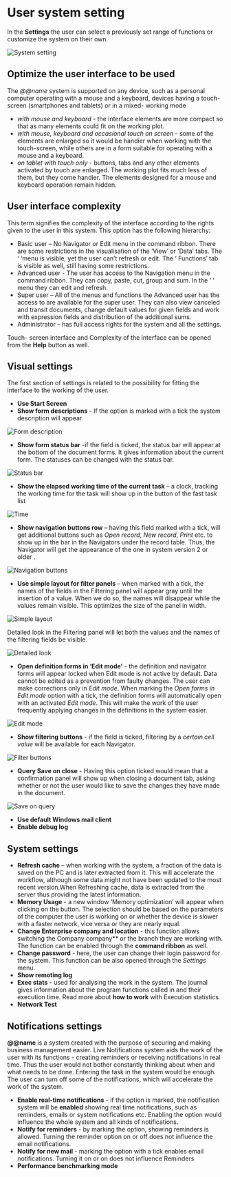 # User system setting 


In the **Settings** the user can select a previously set range of functions or customize the system on their own. 


![System setting](pictures/system-settings.png)



## Optimize the user interface to be used


The *@@name* system is supported on any device, such as a personal computer operating with a mouse and a keyboard, devices having a touch-screen (smartphones and tablets) or in a  mixed- working mode
- *with mouse and keyboard* - the interface elements are more compact so that as many elements could fit on the working plot.
- *with mouse, keyboard and occasional touch on screen* - some of the elements are enlarged so it would be handier when working with the touch-screen, while others are in a form suitable for operating with a mouse and a keyboard.
- *on tablet with touch only* - buttons, tabs and any other elements activated by touch are  enlarged. The working plot fits much less of them, but they come handier. The elements designed for a mouse and keyboard operation remain hidden.


## User interface complexity


This term signifies the complexity of the interface according to the rights given to the user in this system. This option has the following hierarchy:
- Basic user – No Navigator or Edit menu in the command ribbon.  There are some restrictions in the visualisation of the ‘View’ or ‘Data’ tabs. The ‘    ‘menu is  visible, yet the user can’t refresh or edit. The ‘ Functions’ tab is visible as well, still having some restrictions. 
- Advanced user -  The user has access to the Navigation menu in the command ribbon. They can copy, paste, cut, group and sum. In the ‘  ‘ menu they can edit and refresh. 
- Super user – All of the menus and functions the Advanced user has the access to are available for the super user. They can also view canceled and transit documents, change default values for given fields  and work with expression fields and distribution of the additional sums. 
- Administrator – has full access rights for the system and  all the settings. 

Touch- screen interface and Complexity of the interface can be opened from the **Help** button  as well. 

## Visual settings
The first section of settings is related to the possibility for fitting the interface to the working  of the user.

- **Use Start Screen** 
- **Show form descriptions** - If the option is marked with a tick the system description will appear

![Form description](pictures/form-description.png)


- **Show form status bar** -if the field is ticked, the status bar will appear at the bottom of the document forms. It gives information about the current form. The statuses can be changed with the status bar. 

![Status bar](pictures/status-bar.png)


- **Show the elapsed working time of the current task** – a clock, tracking the working time for the task will show up in the button of the fast task list 


![Time](pictures/time.png)

- **Show navigation buttons row** – having this field marked with a tick, will get additional buttons such as *Open record*, *New record*, *Print* etc. to show up in the bar in the Navigators under the record table. Thus, the Navigator will get the appearance of the one in system version 2 or older .

![Navigation buttons](pictures/navigation-buttons.png)


- **Use simple layout for filter panels** – when marked with a tick, the names of the fields in the 
Filtering panel will appear gray until the insertion of a value. When we do so, the names will disappear while the values remain visible. This optimizes the size of the panel in width. 

![Simple layout](pictures/simple-layout.png)

Detailed look in the Filtering panel will let both the values and the names of the filtering fields be visible.

![Detailed look](pictures/detailed-look.png)


- **Open definition forms in ‘Edit mode’** - the definition and navigator forms will appear locked when Edit mode is not active by default. Data cannot be edited as a prevention from faulty changes. The user can make corrections only  in *Edit mode*. When marking the *Open forms in Edit mode* option with a tick, the definition forms will automatically open with an activated *Edit mode*. This will make the work of the user frequently applying changes in the definitions in the system easier. 


![Edit mode](pictures/edit-mode.png)

- **Show filtering buttons** - if the field is ticked, filtering by a *certain cell value* will be available for each Navigator. 


![Filter buttons](pictures/filter-buttons.png)


- **Query Save on close** - Having this option ticked would mean that a confirmation panel will show up when closing a document tab, asking whether or not the user would like to save the changes they have made in the document.


![Save on query](pictures/save-on-query.png)

- **Use default Windows mail client**  
- **Enable debug log** 

## System settings 
- **Refresh cache** – when working with the system, a fraction of the data is saved on the PC and is later extracted from it. This will accelerate the workflow, although some data might not have been updated to the most recent version.When Refreshing cache, data is extracted from the server thus providing the latest information.
- **Memory Usage** - a new window ‘Memory optimization’ will appear when clicking on the button. The selection should be based on the parameters of the computer the user is working on or whether the device is slower with a faster network, vice versa or they are nearly equal. 
- **Change Enterprise company and location** - this function allows switching the Company  company** or the branch they are working with. The function can be enabled through the **command ribbon** as well. 
- **Change  password** -  here, the user can change their login password for the system. This function can be also opened through the *Settings* menu. 
- **Show remoting log** 
- **Exec stats** - used for analysing the work in the system. The journal gives information about the program functions called in and their execution time. Read more about **how to work** with Execution statistics
- **Network Test**  


## Notifications settings
**@@name** is a system created with the purpose of securing and making business management easier. Live Notifications system aids the work of the user with its functions - creating reminders or receiving notifications in real time. Thus the user would not bother constantly thinking about when and what  needs to be done.  Entering the task in the system would be enough. The user can turn off some of the notifications, which will accelerate the work of the system. 
- **Enable real-time notifications** -  if the option is marked, the notification system will be **enabled** showing real time notifications, such as reminders, emails or system notifications etc. Enabling the option would influence the whole system and all kinds of notifications. 
- **Notify for reminders** - by marking the option, showing reminders is allowed. Turning the reminder option on or off does not influence the email notifications.
- **Notify for new mail** - marking the option with a tick enables email notifications. Turning it on or on does not influence Reminders
- **Performance benchmarking mode** 

